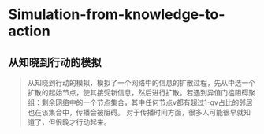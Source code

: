 # Simulation-from-knowledge-to-action
## 从知晓到行动的模拟
>从知晓到行动的模拟，模拟了一个网络中的信息的扩散过程，先从中选一个扩散的起始节点，使其接受新信息，然后进行扩散。若遇到异值门槛阻碍聚组：剩余网络中的一个节点集合，其中任何节点v都有超过1-qv占比的邻居也在该集合中，传播会被阻碍。
对于传播时间方面，很多人可能很早就知道了，但很晚才行动起来。
